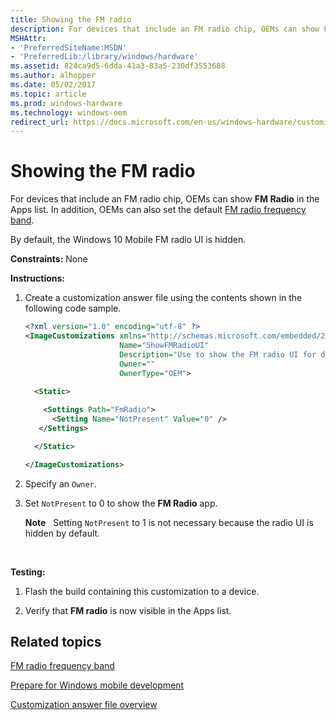 ```yaml
---
title: Showing the FM radio
description: For devices that include an FM radio chip, OEMs can show FM Radio in the Apps list.
MSHAttr:
- 'PreferredSiteName:MSDN'
- 'PreferredLib:/library/windows/hardware'
ms.assetid: 824ca9d5-6dda-41a3-83a5-230df3553688
ms.author: alhopper
ms.date: 05/02/2017
ms.topic: article
ms.prod: windows-hardware
ms.technology: windows-oem
redirect_url: https://docs.microsoft.com/en-us/windows-hardware/customize/mobile/mcsf/fm-radio
---
```


# Showing the FM radio


For devices that include an FM radio chip, OEMs can show **FM Radio** in the Apps list. In addition, OEMs can also set the default [FM radio frequency band](fm-radio-frequency-band.md).

By default, the Windows 10 Mobile FM radio UI is hidden.

<a href="" id="constraints---none"></a>**Constraints:** None  

<a href="" id="instructions-"></a>**Instructions:**  
1.  Create a customization answer file using the contents shown in the following code sample.

    ```XML
    <?xml version="1.0" encoding="utf-8" ?>  
    <ImageCustomizations xmlns="http://schemas.microsoft.com/embedded/2004/10/ImageUpdate"  
                         Name="ShowFMRadioUI"  
                         Description="Use to show the FM radio UI for devices that include an FM radio chip."  
                         Owner=""  
                         OwnerType="OEM"> 
      
      <Static>  

        <Settings Path="FmRadio">  
          <Setting Name="NotPresent" Value="0" /> 
       </Settings>  

      </Static>

    </ImageCustomizations>
    ```

2.  Specify an `Owner`.

3.  Set `NotPresent` to 0 to show the **FM Radio** app.

    **Note**  
    Setting `NotPresent` to 1 is not necessary because the radio UI is hidden by default.

     

<a href="" id="testing-"></a>**Testing:**  
1.  Flash the build containing this customization to a device.

2.  Verify that **FM radio** is now visible in the Apps list.

## Related topics

[FM radio frequency band](fm-radio-frequency-band.md)

[Prepare for Windows mobile development](https://docs.microsoft.com/en-us/windows-hardware/manufacture/mobile/preparing-for-windows-mobile-development)

[Customization answer file overview](https://docs.microsoft.com/en-us/windows-hardware/customize/mobile/mcsf/customization-answer-file)